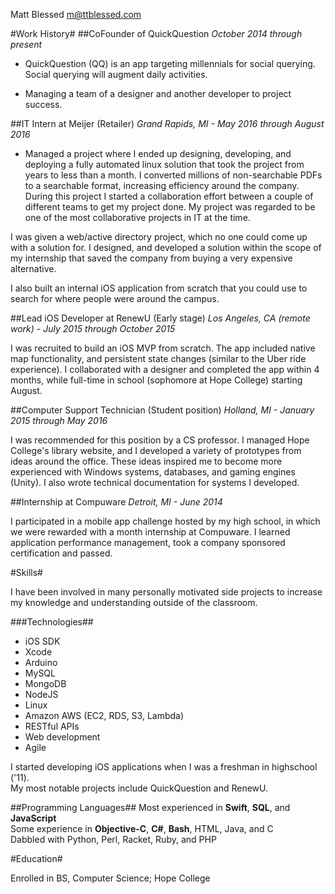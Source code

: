 Matt Blessed
m@ttblessed.com

#Work History#
##CoFounder of QuickQuestion
*October 2014 through present*

* QuickQuestion (QQ) is an app targeting millennials for social querying. Social querying will augment daily activities.

* Managing a team of a designer and another developer to project success.

##IT Intern at Meijer (Retailer)
*Grand Rapids, MI - May 2016 through August 2016*

* Managed a project where I ended up designing, developing, and deploying a fully automated linux solution that took the project from years to less than a month.
I converted millions of non-searchable PDFs to a searchable format, increasing efficiency around the company. During this project I started a collaboration effort between a couple of different teams to get my project done. My project was regarded to be one of the most collaborative projects in IT at the time.

I was given a web/active directory project, which no one could come up with a solution for. I designed, and developed a solution within the scope of my internship that saved the company from buying a very expensive alternative.

I also built an internal iOS application from scratch that you could use to search for where people were around the campus.

##Lead iOS Developer at RenewU (Early stage)
*Los Angeles, CA (remote work) - July 2015 through October 2015*

I was recruited to build an iOS MVP from scratch. The app included native map functionality, and persistent state changes (similar to the Uber ride experience). I collaborated with a designer and completed the app within 4 months, while full-time in school (sophomore at Hope College) starting August.

##Computer Support Technician (Student position)
*Holland, MI - January 2015 through May 2016*

I was recommended for this position by a CS professor.
I managed Hope College's library website, and I developed a variety of prototypes from ideas around the office. These ideas inspired me to become more experienced with Windows systems, databases, and gaming engines (Unity). I also wrote technical documentation for systems I developed.

##Internship at Compuware
*Detroit, MI - June 2014*

I participated in a mobile app challenge hosted by my high school, in which we were rewarded with a month internship at Compuware. I learned application performance management, took a company sponsored certification and passed.


#Skills#

I have been involved in many personally motivated side projects to increase my knowledge and understanding outside of the classroom.

###Technologies##
- iOS SDK
- Xcode
- Arduino
- MySQL
- MongoDB
- NodeJS
- Linux
- Amazon AWS (EC2, RDS, S3, Lambda)
- RESTful APIs
- Web development
- Agile

I started developing iOS applications when I was a freshman in highschool ('11).<br>
My most notable projects include QuickQuestion and RenewU.

##Programming Languages##
Most experienced in **Swift**, **SQL**, and **JavaScript** <br>
Some experience in **Objective-C**, **C#**, **Bash**, HTML, Java, and C <br>
Dabbled with Python, Perl, Racket, Ruby, and PHP


#Education#

Enrolled in BS, Computer Science; Hope College
